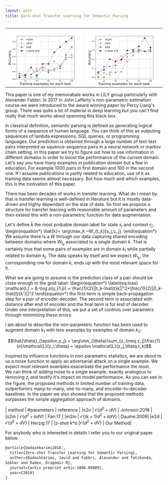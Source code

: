 ```yaml
---
layout: post
title: Zero-shot Transfer Learning for Semantic Parsing
---
```


<table style="width:100%">
  <tr>
 	<th>
	    <img src="/images/m2m-o2m-e2d-cal.svg"/>
	</th>
	<th>
	    <img src="/images/m2m-o2m-e2d-pub.svg"/>
	</th>
  </tr>
</table>
This paper is one of my memorabale works in LILY group particularly with Alexander Fabbri.
In 2017 in John Lafferty's non-parametric estimation course we were introduced to the award winning paper by Percy Liang's group. 
There was quite a lot of material in deep learning but you can't find really that much works about openning this black box. 

In classical definition, semantic parsing is defined as generating logical forms of a sequence of human language. 
You can think of this as outputing sequences of lambda expressions, SQL queries, or programming languages. 
Our prediction is obtained through a large number of text-text pairs interpreted as squence-sequence pairs in a neural network or markov chain setting.
In this paper we try to figure out how to use information in different domains in order to boost the performance of the current domain. 
Let's say you have many examples in publication domain but a few in education. For example 1000 pairs in first domain and 100 in the second one.
If I assume publications is partly related to education, use of it as training data seems almost necessary. 
But how much and which examples, this is the motivation of this paper. 

There has been decades of works in transfer learning. 
What do I mean by that is transfer learning is well-defined in literature but it is mostly data-driven and highly dependant on the size of data.
So first we propose a structure for transfer learning with reasonable amount of parameters and then extend this with a non-parametric function for data augmentation. 

Let's define $\hat{k}$ the most probable domain label for state $s_j$ and context $c_j$: 
\begin{equation*}
  \hat{k}= \arg\max_k ~W_{t_k}[s_j,c_j].
\end{equation*}
We assume there is a $W$ through our data capturing shared encoding between domains where $W_{t_k}$ associated to a single domain $k$. 
That is certainly true that some pairs of examples are in domain $k_i$ while partially related to domain $k_j$.
The data speaks by itself and we expect $W_{t_k}$, the corrosponding row for domain $k$, ends up with the most relevant space for it.

What we are going to assume is the prediction class of a pair should be close enough to the gold label: 
\begin{equation*}
  \label{eq:loss}
  \mathcal{L} = &-\log p(y_{1:j}) + \frac{1}{2}||t_k-\hat{t}_k||^2+\frac{1}{2}||t_k-\hat{t}_{k'}||^2
\end{equation*}
the first term is simple back-propagation step for a pair of encoder-decoder. 
The second term is associated with distance after end of encoder and the final term is for end of decoder.
Under one interpretation of this, we put a set of controls over parametrs through minimizing these errors. 

I am about to describe the non-parametric function has been used to augment domain $k_1$ with less examples by examples of domain $k_2$:

$$\hat{\theta}_{\epsilon,z_j} = \arg\min_{\theta}\sum_{z_i\neq z_j}\frac{1}{n}\mathcal{L}(z_i,\theta) + \epsilon \mathcal{L}(z_j,\theta,t_k)$$

Inspired by influence functions in non-parametric statistics, we are about to us a noise function to apply an adversarial attack on a single example.
We expect most relevant examples exacerbate the performance the most.  
We can think of adding noise to a single example, exactly analogous to removing $z_j$ and testify it's impact on model performance.
As you can see in the figure, the proposed methods in limited number of training data, outperformrs many-to-many, one-to-many, and encoder-to-decoder baselines. 
In the paper we also showed that the proposed methods surpasses the simple aggregation approach of domains. 

  | method | \#parameters | reference |
  |o2o | $\mathcal{O}(d^2+dV)$  | Johnson:2016 |
  |o2m | $\mathcal{O}(d^2+kdV)$ |  Fan:17 | 
  |m2m | $\mathcal{O}((k+1)d^2+kdV)$ | Daume:2009|
  |e2d | $\mathcal{O}(d^2+dV)$ | Herzig:17 |
  |z-shot k*d |$\mathcal{O}(d^2+dV)$ | Our Method|

For anybody who is interested in details I refer you to our original paper below.

```
@article{Dadashkarimi2018:,
  title={Zero-shot Transfer Learning for Semantic Parsing},
  author={Dadashkarimi, Javid and Fabbri, Alexander and Tatikonda, Sekhar and Radev, Dragomir R},
  journal={arXiv preprint arXiv:1808.09889},
  year={2018}
}
``` 
